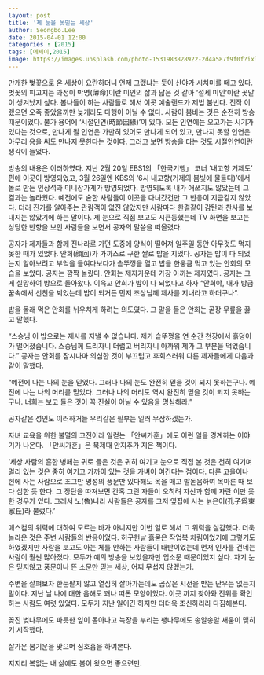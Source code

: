 ```yaml
---
layout: post
title: '제 눈을 못믿는 세상'
author: Seongbo.Lee
date: 2015-04-01 12:00
categories : [2015]
tags: [에세이,2015]
image: https://images.unsplash.com/photo-1531983828922-2d4a587f9f0f?ixlib=rb-1.2.1&ixid=eyJhcHBfaWQiOjEyMDd9&auto=format&fit=crop&w=940&q=70
---
```


만개한 벚꽃으로 온 세상이 요란하더니 언제 그랬냐는 듯이 산야가 시치미를 떼고 있다. 벚꽃의 피고지는 과정이 박명(薄命)이란 미인의 삶과 닮은 것 같아 ‘절세 미인’이란 꽃말이 생겨났지 싶다. 봄나들이 하는 사람들로 해서 이곳 예술랜드가 제법 붐빈다. 진작 이랬으면 오죽 좋았을까만 늦게라도 다행이 아닐 수 없다. 사람이 붐비는 것은 순전히 방송 때문이었다. 불가 용어에 ‘시절인연(時節因緣)’이 있다. 모든 인연에는 오고가는 시기가 있다는 것으로, 만나게 될 인연은 가만히 있어도 만나게 되어 있고, 만나지 못할 인연은 아무리 용을 써도 만나지 못한다는 것이다. 그러고 보면 방송을 타는 것도 시절인연이란 생각이 들었다. 

방송의 내용은 이러하였다. 지난 2월 20일 EBS1의 「한국기행」 코너 ‘내고향 거제도’ 편에 이곳이 방영되었고, 3월 26일엔 KBS의 ‘6시 내고향(거제의 봄빛에 물들다)’에서 돌로 만든 인상석과 미니장가계가 방영되었다. 방영되도록 내가 애쓰지도 않았는데 그 결과는 놀라웠다. 예전에도 숱한 사람들이 이곳을 다녀갔건만 그 반응이 지금같지 않았다. 더러 진가를 알아주는 관람객이 없진 않았지만 사람마다 한결같이 감탄과 찬사를 보내지는 않았기에 하는 말이다. 제 눈으로 직접 보고도 시큰둥했는데 TV 화면을 보고는 상당한 반향을 보인 사람들을 보면서 공자의 말씀을 떠올렸다. 

공자가 제자들과 함께 진나라로 가던 도중에 양식이 떨어져 일주일 동안 아무것도 먹지 못한 때가 있었다. 안회(顔回)가 가까스로 구한 쌀로 밥을 지었다. 공자는 밥이 다 되었는지 알아보려고 부엌을 들여다보다가 솥뚜껑을 열고 밥을 한웅큼 먹고 있는 안회의 모습을 보았다. 공자는 깜짝 놀랐다. 안회는 제자가운데 가장 아끼는 제자였다. 공자는 크게 실망하여 방으로 돌아왔다. 이윽고 안회가 밥이 다 되었다고 하자 “안회야, 내가 방금 꿈속에서 선친을 뵈었는데 밥이 되거든 먼저 조상님께 제사를 지내라고 하더구나”. 

밥을 몰래 먹은 안회를 뉘우치게 하려는 의도였다. 그 말을 들은 안회는 곧장 무릎을 꿇고 말했다.

“스승님 이 밥으로는 제사를 지낼 수 없습니다. 제가 솥뚜껑을 연 순간 천장에서 흙덩이가 떨어졌습니다. 스승님께 드리자니 더럽고 버리자니 아까워 제가 그 부분을 먹었습니다.” 공자는 안회를 잠시나마 의심한 것이 부끄럽고 후회스러워 다른 제자들에게 다음과 같이 말했다.

“예전에 나는 나의 눈을 믿었다. 그러나 나의 눈도 완전히 믿을 것이 되지 못하는구나. 예전에 나는 나의 머리를 믿었다. 그러나 나의 머리도 역시 완전히 믿을 것이 되지 못하는구나. 너희는 보고 들은 것이 꼭 진실이 아닐 수 있음을 명심해라.”  

공자같은 성인도 이러하거늘 우리같은 필부는 일러 무삼하겠는가. 

자녀 교육을 위한 불멸의 고전이라 일컫는 「안씨가훈」에도 이런 일을 경계하는 이야기가 나온다. 「안씨가훈」은 북제때 안지추가 지은 책이다. 

‘세상 사람의 흔한 병페는 귀로 들은 것은 귀히 여기고 눈으로 직접 본 것은 천히 여기며 멀리 있는 것은 중히 여기고 가까이 있는 것을 가벼이 여긴다는 점이다. 다른 고을이나 현에 사는 사람으로 조그만 명성의 풍문만 있다해도 목을 매고 발돋움하여 목마른 때 보다 심한 듯 한다. 그 장단을 따져보면 간혹 그런 자들이 오히려 자신과 함께 자란 이만 못한 경우가 있다. 그래서 노(魯)나라 사람들은 공자를 그저 옆집에 사는 늙은이(孔子爲東家丘)라 불렀다.’ 

매스컴의 위력에 대하여 모르는 바가 아니지만 이번 일로 해서 그 위력을 실감했다. 더욱 놀라운 것은 주변 사람들의 반응이었다. 허구헌날 흙묻은 작업복 차림이었기에 그렇기도 하였겠지만 사람을 보고도 아는 체를 안하는 사람들이 태반이었는데 먼저 인사를 건네는 사람이 훨씬 많아졌다. 모두가 예의 방송을 보았을까만 입소문 때문이었지 싶다. 자기 눈은 믿지않고 풍문이나 뜬 소문만 믿는 세상, 어찌 무섭지 않겠는가. 

주변을 살펴보자 한눈팔지 않고 열심히 살아가는데도 곱잖은 시선을 받는 난우는 없는지 말이다. 지난 날 나에 대한 음해도 꽤나 떠돈 모양이었다. 이곳 까지 찾아와 진위를 확인하는 사람도 여럿 있었다. 모두가 지난 일이긴 하지만 더더욱 조신하리라 다짐해본다. 

꽂진 벚나무에도 파릇한 잎이 돋아나고 늑장을 부리는 팽나무에도 송알송알 새움이 맺히기 시작했다. 

살가운 봄기운을 맞으며 심호흡을 하여본다. 

지지리 복없는 내 삶에도 봄이 왔으면 좋으련만. 
